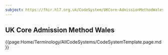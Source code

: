 ```yaml
---
subject: https://fhir.hl7.org.uk/CodeSystem/UKCore-AdmissionMethodWales
---
```

## UK Core Admission Method Wales

{{page:Home/Terminology/AllCodeSystems/CodeSystemTemplate.page.md}}

